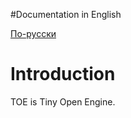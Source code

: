 #Documentation in English

[По-русски](DocumentationRu.md)

# Introduction #

TOE is Tiny Open Engine.